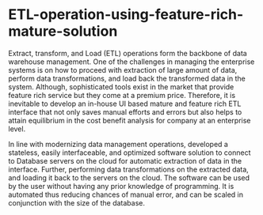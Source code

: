 # ETL-operation-using-feature-rich-mature-solution
Extract, transform, and Load (ETL) operations form the backbone of data warehouse management. One of the challenges in managing the enterprise systems is on how to proceed with extraction of large amount of data, perform data transformations, and load back the transformed data in the system. Although, sophisticated tools exist in the market that provide feature rich service but they come at a premium price. 
Therefore, it is inevitable to develop an in-house UI based mature and feature rich ETL interface that not only saves manual efforts and errors but also helps to attain equilibrium in the cost benefit analysis for company at an enterprise level. 

In line with modernizing data management operations, developed a stateless, easily interfaceable, and optimized software solution to connect to Database servers on the cloud for automatic extraction of data in the interface. Further, performing data transformations on the extracted data, and loading it back to the servers on the cloud. 
The software can be used by the user without having any prior knowledge of programming. It is automated thus reducing chances of manual error, and can be scaled in conjunction with the size of the database. 
